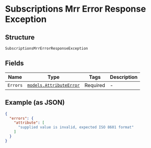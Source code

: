 
# Subscriptions Mrr Error Response Exception

## Structure

`SubscriptionsMrrErrorResponseException`

## Fields

| Name | Type | Tags | Description |
|  --- | --- | --- | --- |
| `Errors` | [`models.AttributeError`](../../doc/models/attribute-error.md) | Required | - |

## Example (as JSON)

```json
{
  "errors": {
    "attribute": [
      "supplied value is invalid, expected ISO 8601 format"
    ]
  }
}
```

